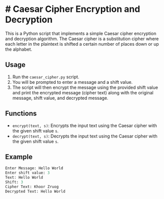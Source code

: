 # # Caesar Cipher Encryption and Decryption

This is a Python script that implements a simple Caesar cipher encryption and decryption algorithm. The Caesar cipher is a substitution cipher where each letter in the plaintext is shifted a certain number of places down or up the alphabet.

## Usage

1. Run the `caesar_cipher.py` script.
2. You will be prompted to enter a message and a shift value.
3. The script will then encrypt the message using the provided shift value and print the encrypted message (cipher text) along with the original message, shift value, and decrypted message.

## Functions

- `encrypt(text, s)`: Encrypts the input text using the Caesar cipher with the given shift value `s`.
- `decrypt(text, s)`: Decrypts the input text using the Caesar cipher with the given shift value `s`.

## Example

```python
Enter Message: Hello World
Enter shift value: 3
Text: Hello World
Shift: 3
Cipher Text: Khoor Zruog
Decrypted Text: Hello World
